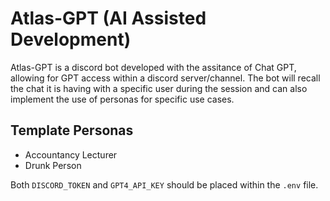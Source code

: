 # Atlas-GPT (AI Assisted Development)
Atlas-GPT is a discord bot developed with the assitance of Chat GPT, allowing for GPT access within a discord server/channel. The bot will recall the chat it is having with a specific user during the session and can also implement the use of personas for specific use cases.

## Template Personas 
- Accountancy Lecturer
- Drunk Person 

Both <code>DISCORD_TOKEN</code> and <code>GPT4_API_KEY</code> should be placed within the <code>.env</code> file.
